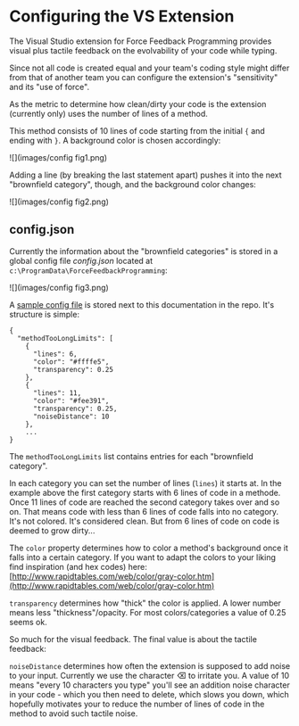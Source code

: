 # Configuring the VS Extension

The Visual Studio extension for Force Feedback Programming provides visual plus tactile feedback on the evolvability of your code while typing.

Since not all code is created equal and your team's coding style might differ from that of another team you can configure the extension's "sensitivity" and its "use of force".

As the metric to determine how clean/dirty your code is the extension (currently only) uses the number of lines of a method.

This method consists of 10 lines of code starting from the initial `{` and ending with `}`. A background color is chosen accordingly:

![](images/config fig1.png)

Adding a line (by breaking the last statement apart) pushes it into the next "brownfield category", though, and the background color changes:

![](images/config fig2.png)

## config.json

Currently the information about the "brownfield categories" is stored in a global config file _config.json_ located at `c:\ProgramData\ForceFeedbackProgramming`:

![](images/config fig3.png)

A [sample config file](config.json) is stored next to this documentation in the repo. It's structure is simple:

```
{
  "methodTooLongLimits": [
    {
      "lines": 6,
      "color": "#ffffe5",
      "transparency": 0.25
    },
    {
      "lines": 11,
      "color": "#fee391",
      "transparency": 0.25,
      "noiseDistance": 10
    },
    ...
}
```
The `methodTooLongLimits` list contains entries for each "brownfield category".

In each category you can set the number of lines (`lines`) it starts at. In the example above the first category starts with 6 lines of code in a methode. Once 11 lines of code are reached the second category takes over and so on. That means code with less than 6 lines of code falls into no category. It's not colored. It's considered clean. But from 6 lines of code on code is deemed to grow dirty...

The `color` property determines how to color a method's background once it falls into a certain category. If you want to adapt the colors to your liking find inspiration (and hex codes) here: [http://www.rapidtables.com/web/color/gray-color.htm](http://www.rapidtables.com/web/color/gray-color.htm)

`transparency` determines how "thick" the color is applied. A lower number means less "thickness"/opacity. For most colors/categories a value of 0.25 seems ok.

So much for the visual feedback. The final value is about the tactile feedback:

`noiseDistance` determines how often the extension is supposed to add noise to your input. Currently we use the character ⌫ to irritate you. A value of 10 means "every 10 characters you type" you'll see an addition noise character in your code - which you then need to delete, which slows you down, which hopefully motivates your to reduce the number of lines of code in the method to avoid such tactile noise.


